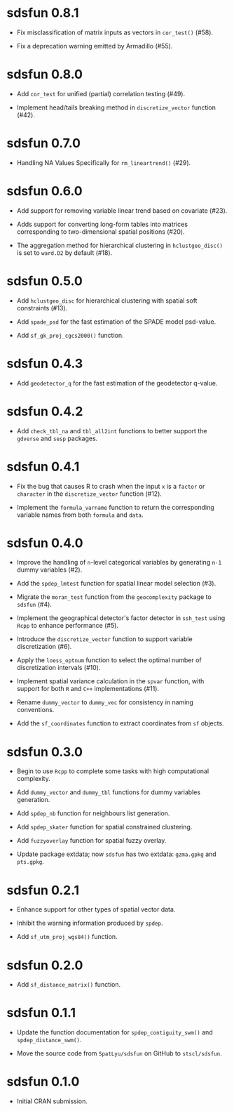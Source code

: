 # sdsfun 0.8.1

* Fix misclassification of matrix inputs as vectors in `cor_test()` (#58).

* Fix a deprecation warning emitted by Armadillo (#55).

# sdsfun 0.8.0

* Add `cor_test` for unified (partial) correlation testing (#49).

* Implement head/tails breaking method in `discretize_vector` function (#42).

# sdsfun 0.7.0

* Handling NA Values Specifically for `rm_lineartrend()` (#29).

# sdsfun 0.6.0

* Add support for removing variable linear trend based on covariate (#23).

* Adds support for converting long-form tables into matrices corresponding to two-dimensional 
spatial positions (#20).

* The aggregation method for hierarchical clustering in `hclustgeo_disc()` is set 
to `ward.D2` by default (#18).

# sdsfun 0.5.0

* Add `hclustgeo_disc` for hierarchical clustering with spatial soft constraints (#13).

* Add `spade_psd` for the fast estimation of the SPADE model psd-value.

* Add `sf_gk_proj_cgcs2000()` function.

# sdsfun 0.4.3

* Add `geodetector_q` for the fast estimation of the geodetector q-value.

# sdsfun 0.4.2

* Add `check_tbl_na` and `tbl_all2int` functions to better support the `gdverse` and `sesp` packages.

# sdsfun 0.4.1

* Fix the bug that causes R to crash when the input `x` is a `factor` or `character` in the `discretize_vector` function (#12).

* Implement the `formula_varname` function to return the corresponding variable names from both `formula` and `data`.

# sdsfun 0.4.0

* Improve the handling of `n`-level categorical variables by generating `n-1` dummy variables (#2).

* Add the `spdep_lmtest` function for spatial linear model selection (#3).

* Migrate the `moran_test` function from the `geocomplexity` package to `sdsfun` (#4).

* Implement the geographical detector's factor detector in `ssh_test` using `Rcpp` to enhance performance (#5).

* Introduce the `discretize_vector` function to support variable discretization (#6).

* Apply the `loess_optnum` function to select the optimal number of discretization intervals (#10).

* Implement spatial variance calculation in the `spvar` function, with support for both `R` and `C++` implementations (#11).

* Rename `dummy_vector` to `dummy_vec` for consistency in naming conventions.

* Add the `sf_coordinates` function to extract coordinates from `sf` objects.

# sdsfun 0.3.0

* Begin to use `Rcpp` to complete some tasks with high computational complexity.

* Add `dummy_vector` and `dummy_tbl` functions for dummy variables generation.

* Add `spdep_nb` function for neighbours list generation.

* Add `spdep_skater` function for spatial constrained clustering.

* Add `fuzzyoverlay` function for spatial fuzzy overlay.

* Update package extdata; now `sdsfun` has two extdata: `gzma.gpkg` and `pts.gpkg`.

# sdsfun 0.2.1

* Enhance support for other types of spatial vector data.

* Inhibit the warning information produced by `spdep`.

* Add `sf_utm_proj_wgs84()` function.

# sdsfun 0.2.0

* Add `sf_distance_matrix()` function.

# sdsfun 0.1.1

* Update the function documentation for `spdep_contiguity_swm()` and `spdep_distance_swm()`.

* Move the source code from `SpatLyu/sdsfun` on GitHub to `stscl/sdsfun`.

# sdsfun 0.1.0

* Initial CRAN submission.
